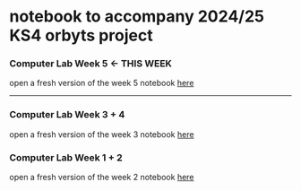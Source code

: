 # notebook to accompany 2024/25 KS4 orbyts project 

### Computer Lab Week 5 <- THIS WEEK
open a fresh version of the week 5 notebook [here](https://colab.research.google.com/github/Jools-Clarke/orbyts24/blob/main/lesson_5_hyperparameter_tuning.ipynb)

---

### Computer Lab Week 3 + 4
open a fresh version of the week 3 notebook [here](https://colab.research.google.com/github/Jools-Clarke/orbyts24/blob/main/lesson_3.ipynb)

### Computer Lab Week 1 + 2
open a fresh version of the week 2 notebook [here](https://colab.research.google.com/github/Jools-Clarke/orbyts24/blob/main/lesson_2.ipynb)


